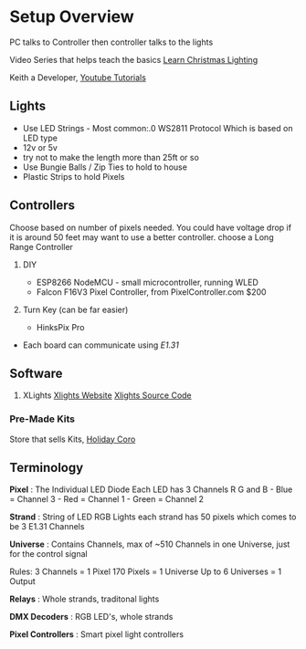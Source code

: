 # Setup Overview

PC talks to Controller then controller talks to the lights

Video Series that helps teach the basics [Learn Christmas Lighting](https://www.youtube.com/channel/UCXVmdAdDtjZrvZVEIbfaZCg)

Keith a Developer, [Youtube Tutorials](https://www.youtube.com/channel/UCVOKeP2mWsBEKqqHkT0QndQ/videos)

## Lights

- Use LED Strings - Most common:.0 WS2811 Protocol Which is based on LED type
- 12v or 5v
- try not to make the length more than 25ft or so
- Use Bungie Balls / Zip Ties to hold to house
- Plastic Strips to hold Pixels

## Controllers

Choose based on number of pixels needed. You could have voltage drop if it is around 50 feet may want to use a better controller.
choose a Long Range Controller

1. DIY
    - ESP8266 NodeMCU - small microcontroller, running WLED
    - Falcon F16V3 Pixel Controller, from PixelController.com $200

2. Turn Key (can be far easier)
    - HinksPix Pro

- Each board can communicate using *E1.31*

## Software

1. XLights 
    [Xlights Website](https://xlights.org/)
    [Xlights Source Code](https://github.com/smeighan/xLights)

### Pre-Made Kits

Store that sells Kits, [Holiday Coro](https://Holidaycoro.com)


## Terminology

**Pixel** : The Individual LED Diode
    Each LED has 3 Channels R G and B
        - Blue = Channel 3
        - Red = Channel 1
        - Green = Channel 2

**Strand** : String of LED RGB Lights
    each strand has 50 pixels which comes to be 3 E1.31 Channels

**Universe** : Contains Channels, max of ~510 Channels in one Universe, just for the control signal

Rules:
3 Channels = 1 Pixel
170 Pixels = 1 Universe
Up to 6 Universes = 1 Output

**Relays** : Whole strands, traditonal lights

**DMX Decoders** : RGB LED's, whole strands

**Pixel Controllers** : Smart pixel light controllers



